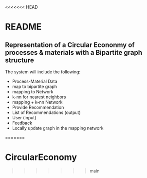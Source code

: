 <<<<<<< HEAD
# README 


## Representation of a Circular Econonmy of processes & materials with a Bipartite graph structure 


The system will include the following: 

- Process-Material Data 
- map to bipartite graph 
- mapping to Network 
- k-nn for nearest neighbors 
- mapping  + k-nn Network 
- Provide Recommendation 
- List of Recommendations (output) 
- User (input) 
- Feedback 
- Locally update graph in the mapping network 

=======
# CircularEconomy
>>>>>>> main
